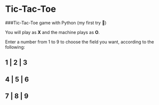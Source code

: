 # Tic-Tac-Toe
###Tic-Tac-Toe game with Python (my first try 🤩)

You will play as **X** and the machine plays as **O**.

Enter a number from 1 to 9 to choose the field you want, according to the following:

  1  |  2  |  3  
 ---------------
  4  |  5  |  6
 ---------------
  7  |  8  |  9
 ---------------
  
